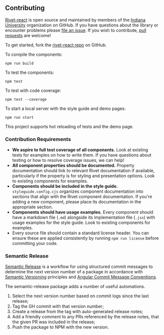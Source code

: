 ## Contributing

[Rivet-react](https://github.com/indiana-university/rivet-react/) is open source and maintained by members of the [Indiana University](https://github.com/indiana-university) organization on GitHub. If you have questions about the library or encounter problems please [file an issue](https://github.com/indiana-university/rivet-react/issues). If you wish to contribute, [pull requests](https://help.github.com/articles/about-pull-requests/) are welcome!

To get started, fork the [rivet-react repo](https://github.com/indiana-university/rivet-react/) on GitHub.

To compile the components:

```shell
npm run build
```

To test the components:

```shell
npm test
```

To test with code coverage:

```shell
npm test --coverage
```

To start a local server with the style guide and demo pages:

```shell
npm run start
```

This project supports hot reloading of tests and the demo page.

### Contribution Requirements

- **We aspire to full test coverage of all components.** Look at existing tests for examples on how to write them. If you have questions about testing or how to resolve coverage issues, we can help!
- **All component properties should be documented.** Property documentation should link to relevant Rivet documentation if available, particularly if the property is for styling and presentation options. Look to existing components for examples.
- **Components should be included in the style guide.** `styleguide.config.cjs` organizes component documentation into sections that align with the Rivet component documentation. If you're adding a new component, please place its documentation in the appropriate section.
- **Components should have usage examples.** Every component should have a markdown file (`.md`) alongside its implementation file (`.jsx`) with usage examples for the style guide. Look to existing components for examples.
- Every source file should contain a standard license header. You can ensure these are applied consistently by running `npm run license` before committing your code.

### Semantic Release

[Semantic Release](https://github.com/semantic-release/semantic-release) is a workflow for using structured commit messages to determine the next version number of a package in accordance with [Semantic Versioning](https://semver.org/) principles and [Angular Commit Message Conventions](https://github.com/angular/angular.js/blob/master/DEVELOPERS.md#-git-commit-guidelines).

The semantic-release package adds a number of useful automations.

1. Select the next version number based on commit logs since the last release;
2. Tag the GH commit with that version number;
3. Create a release from the tag with auto-generated release notes;
4. Add a friendly comment to any PRs referenced by the release notes, that the given PR was included in the release;
5. Push the package to NPM with the new version.
